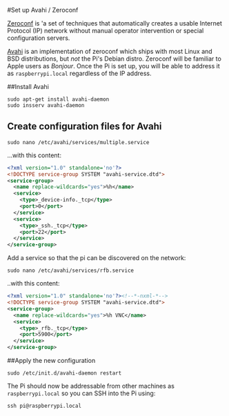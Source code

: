 #Set up Avahi / Zeroconf 

[Zeroconf](http://en.wikipedia.org/wiki/Zero_configuration_networking) is 'a set of techniques that automatically 
creates a usable Internet Protocol (IP) network without manual operator intervention or special configuration servers.

[Avahi](http://en.wikipedia.org/wiki/Avahi_(software)) is an implementation of zeroconf which ships with most Linux 
and BSD distributions, but _not_ the Pi's Debian distro. Zeroconf will be familiar to Apple users as *Bonjour*. 
Once the Pi is set up, you will be able to address it as `raspberrypi.local` regardless of the IP address.

##Install Avahi
 
```shell
sudo apt-get install avahi-daemon
sudo insserv avahi-daemon
```

## Create configuration files for Avahi

```shell
sudo nano /etc/avahi/services/multiple.service
```
...with this content:
```xml
<?xml version="1.0" standalone='no'?>
<!DOCTYPE service-group SYSTEM "avahi-service.dtd">
<service-group>
  <name replace-wildcards="yes">%h</name>
  <service>
    <type>_device-info._tcp</type>
    <port>0</port>
  </service>
  <service>
    <type>_ssh._tcp</type>
    <port>22</port>
  </service>
</service-group>
```
Add a service so that the pi can be discovered on the network:

`sudo nano /etc/avahi/services/rfb.service`

..with this content:

```xml
<?xml version="1.0" standalone='no'?><!--*-nxml-*-->
<!DOCTYPE service-group SYSTEM "avahi-service.dtd">
<service-group>
  <name replace-wildcards="yes">%h VNC</name>
  <service>
    <type>_rfb._tcp</type>
    <port>5900</port>
  </service>
</service-group>
```

##Apply the new configuration

`sudo /etc/init.d/avahi-daemon restart`

The Pi should now be addressable from other machines as `raspberrypi.local` so you can SSH into the Pi using:

`ssh pi@raspberrypi.local`
